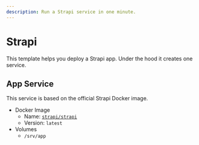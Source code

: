```yaml
---
description: Run a Strapi service in one minute.
---
```


# Strapi

This template helps you deploy a Strapi app. Under the hood it creates one service.

## App Service

This service is based on the official Strapi Docker image.

- Docker Image
  - Name: [`strapi/strapi`](https://hub.docker.com/r/strapi/strapi)
  - Version: `latest`
- Volumes
  - `/srv/app`
